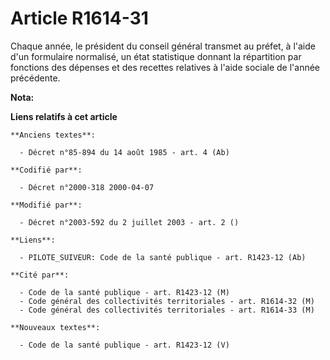 # Article R1614-31

Chaque année, le président du conseil général transmet au préfet, à l'aide d'un formulaire normalisé, un état statistique
donnant la répartition par fonctions des dépenses et des recettes relatives à l'aide sociale de l'année précédente.

**Nota:**



**Liens relatifs à cet article**

	**Anciens textes**:

	  - Décret n°85-894 du 14 août 1985 - art. 4 (Ab)

	**Codifié par**:

	  - Décret n°2000-318 2000-04-07

	**Modifié par**:

	  - Décret n°2003-592 du 2 juillet 2003 - art. 2 ()

	**Liens**:

	  - PILOTE_SUIVEUR: Code de la santé publique - art. R1423-12 (Ab)

	**Cité par**:

	  - Code de la santé publique - art. R1423-12 (M)
	  - Code général des collectivités territoriales - art. R1614-32 (M)
	  - Code général des collectivités territoriales - art. R1614-33 (M)

	**Nouveaux textes**:

	  - Code de la santé publique - art. R1423-12 (V)
